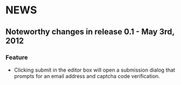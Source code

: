 # NEWS

## Noteworthy changes in release 0.1 - May 3rd, 2012

### Feature

* Clicking submit in the editor box will open a submission dialog that prompts for an email address and captcha code verification.